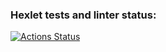 ### Hexlet tests and linter status:
[![Actions Status](https://github.com/zziyad/backend-project-lvl1/workflows/hexlet-check/badge.svg)](https://github.com/zziyad/backend-project-lvl1/actions)